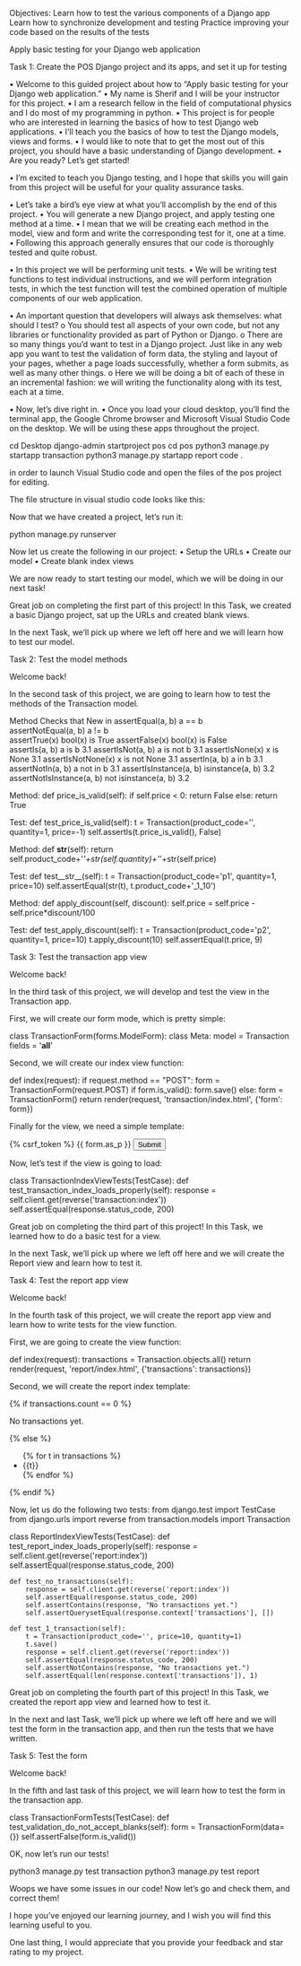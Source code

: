Objectives:
Learn how to test the various components of a Django app
Learn how to synchronize development and testing
Practice improving your code based on the results of the tests

Apply basic testing for your Django web application

Task 1: Create the POS Django project and its apps, and set it up for testing

•	Welcome to this guided project about how to “Apply basic testing for your Django web application.” 
•	My name is Sherif and I will be your instructor for this project. 
•	I am a research fellow in the field of computational physics and I do most of my programming in python. 
•	This project is for people who are interested in learning the basics of how to test Django web applications.
•	I’ll teach you the basics of how to test the Django models, views and forms.
•	I would like to note that to get the most out of this project, you should have a basic understanding of Django development. 
•	Are you ready? Let’s get started!


•	I’m excited to teach you Django testing, and I hope that skills you will gain from this project will be useful for your quality assurance tasks.


•	Let’s take a bird’s eye view at what you’ll accomplish by the end of this project. 
•	You will generate a new Django project, and apply testing one method at a time. 
•	I mean that we will be creating each method in the model, view and form and write the corresponding test for it, one at a time. 
•	Following this approach generally ensures that our code is thoroughly tested and quite robust.


•	In this project we will be performing unit tests.
•	We will be writing test functions to test individual instructions, and we will perform integration tests, in which the test function will test the combined operation of multiple components of our web application.

•	An important question that developers will always ask themselves: what should I test? 
o	You should test all aspects of your own code, but not any libraries or functionality provided as part of Python or Django.
o	There are so many things you’d want to test in a Django project. Just like in any web app you want to test the validation of form data, the styling and layout of your pages, whether a page loads successfully, whether a form submits, as well as many other things. 
o	Here we will be doing a bit of each of these in an incremental fashion: we will writing the functionality along with its test, each at a time.

•	Now, let’s dive right in. 
•	Once you load your cloud desktop, you’ll find the terminal app, the Google Chrome browser and Microsoft Visual Studio Code on the desktop. We will be using these apps throughout the project.


cd Desktop
django-admin startproject pos
cd pos
python3 manage.py startapp transaction
python3 manage.py startapp report
code .

in order to launch Visual Studio code and open the files of the pos project for editing.

The file structure in visual studio code looks like this:


Now that we have created a project, let’s run it:

python manage.py runserver

Now let us create the following in our project:
•	Setup the URLs
•	Create our model
•	Create blank index views

We are now ready to start testing our model, which we will be doing in our next task!

Great job on completing the first part of this project! In this Task, we created a basic Django project, sat up the URLs and created blank views.

In the next Task, we’ll pick up where we left off here and we will learn how to test our model.

Task 2: Test the model methods

Welcome back!

In the second task of this project, we are going to learn how to test the methods of the Transaction model.

Method	Checks that	New in
assertEqual(a, b)
a == b	
assertNotEqual(a, b)
a != b	
assertTrue(x)
bool(x) is True	
assertFalse(x)
bool(x) is False	
assertIs(a, b)
a is b	3.1
assertIsNot(a, b)
a is not b	3.1
assertIsNone(x)
x is None	3.1
assertIsNotNone(x)
x is not None	3.1
assertIn(a, b)
a in b	3.1
assertNotIn(a, b)
a not in b	3.1
assertIsInstance(a, b)
isinstance(a, b)	3.2
assertNotIsInstance(a, b)
not isinstance(a, b)	3.2


Method:
def price_is_valid(self):
        if self.price < 0:
            return False
        else:
            return True

Test:
 def test_price_is_valid(self):
        t = Transaction(product_code='', quantity=1, price=-1)
        self.assertIs(t.price_is_valid(), False)

Method:
def __str__(self):
        return self.product_code+'_'+str(self.quantity)+'_'+str(self.price)

Test:
 def test__str__(self):
        t = Transaction(product_code='p1',
                        quantity=1, price=10)
        self.assertEqual(str(t), t.product_code+'_1_10')

Method:
def apply_discount(self, discount):
        self.price = self.price - self.price*discount/100

Test:
def test_apply_discount(self):
        t = Transaction(product_code='p2',
                        quantity=1, price=10)
        t.apply_discount(10)
        self.assertEqual(t.price, 9)



Task 3: Test the transaction app view

Welcome back!

In the third task of this project, we will develop and test the view in the Transaction app.

First, we will create our form mode, which is pretty simple:


class TransactionForm(forms.ModelForm):
    class Meta:
        model = Transaction
        fields = '__all__'



Second, we will create our index view function:


def index(request):
    if request.method == "POST":
        form = TransactionForm(request.POST)
        if form.is_valid():
            form.save()
    else:
        form = TransactionForm()
    return render(request, 'transaction/index.html', {'form': form})


Finally for the view, we need a simple template:

<html>

<head>
    <title>POS</title>
</head>

<body>
    <form action="{% url 'transaction:index' %}" method="post">
        {% csrf_token %} {{ form.as_p }}
        <input type="submit" value="Submit">
    </form>
</body>

</html>


Now, let’s test if the view is going to load:


class TransactionIndexViewTests(TestCase):
    def test_transaction_index_loads_properly(self):
        response = self.client.get(reverse('transaction:index'))
        self.assertEqual(response.status_code, 200)


Great job on completing the third part of this project! In this Task, we learned how to do a basic test for a view.

In the next Task, we’ll pick up where we left off here and we will create the Report view and learn how to test it.

Task 4: Test the report app view

Welcome back!

In the fourth task of this project, we will create the report app view and learn how to write tests for the view function.


First, we are going to create the view function:

def index(request):
    transactions = Transaction.objects.all()
    return render(request, 'report/index.html', {'transactions': transactions})


Second, we will create the report index template:
<html>

<head>
    <title>POS</title>
</head>
<body>
    {% if transactions.count == 0 %}
    <p>No transactions yet.</p>
    {% else %}
    <ul>
        {% for t in transactions %}
        <li>{{t}}</li>
        {% endfor %}
    </ul>
    {% endif %}
</body>

</html>

Now, let us do the following two tests:
from django.test import TestCase
from django.urls import reverse
from transaction.models import Transaction

class ReportIndexViewTests(TestCase):
    def test_report_index_loads_properly(self):
        response = self.client.get(reverse('report:index'))
        self.assertEqual(response.status_code, 200)

    def test_no_transactions(self):
        response = self.client.get(reverse('report:index'))
        self.assertEqual(response.status_code, 200)
        self.assertContains(response, "No transactions yet.")
        self.assertQuerysetEqual(response.context['transactions'], [])

    def test_1_transaction(self):
        t = Transaction(product_code='', price=10, quantity=1)
        t.save()
        response = self.client.get(reverse('report:index'))
        self.assertEqual(response.status_code, 200)
        self.assertNotContains(response, "No transactions yet.")
        self.assertEqual(len(response.context['transactions']), 1)



Great job on completing the fourth part of this project! In this Task, we created the report app view and learned how to test it.

In the next and last Task, we’ll pick up where we left off here and we will test the form in the transaction app, and then run the tests that we have written.

Task 5: Test the form

Welcome back!

In the fifth and last task of this project, we will learn how to test the form in the transaction app.


class TransactionFormTests(TestCase):
    def test_validation_do_not_accept_blanks(self):
        form = TransactionForm(data={})
        self.assertFalse(form.is_valid())


OK, now let’s run our tests!

python3 manage.py test transaction
python3 manage.py test report

Woops we have some issues in our code! Now let’s go and check them, and correct them!

I hope you’ve enjoyed our learning journey, and I wish you will find this learning useful to you. 

One last thing, I would appreciate that you provide your feedback and star rating to my project.

